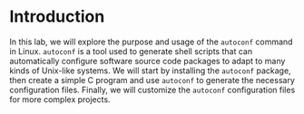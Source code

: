# Introduction

In this lab, we will explore the purpose and usage of the `autoconf` command in Linux. `autoconf` is a tool used to generate shell scripts that can automatically configure software source code packages to adapt to many kinds of Unix-like systems. We will start by installing the `autoconf` package, then create a simple C program and use `autoconf` to generate the necessary configuration files. Finally, we will customize the `autoconf` configuration files for more complex projects.
